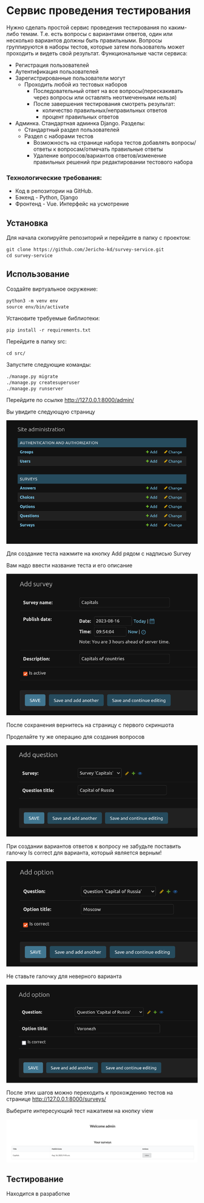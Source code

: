 # Сервис проведения тестирования
Нужно сделать простой сервис проведения тестирования по каким-либо темам. Т.е.
есть вопросы с вариантами ответов, один или несколько вариантов должны быть
правильными. Вопросы группируются в наборы тестов, которые затем
пользователь может проходить и видеть свой результат.
Функциональные части сервиса:
- Регистрация пользователей
- Аутентификация пользователей
- Зарегистрированные пользователи могут
   - Проходить любой из тестовых наборов
      - Последовательный ответ на все вопросы(перескакивать через
вопросы или оставлять неотмеченными нельзя)
      - После завершения тестирования смотреть результат:
         - количество правильных/неправильных ответов
         - процент правильных ответов
- Админка. Стандартная админка Django. Разделы:
   - Стандартный раздел пользователей
   - Раздел с наборами тестов
      - Возможность на странице набора тестов добавлять
вопросы/ответы к вопросам/отмечать правильные ответы
      - Удаление вопросов/вариантов ответов/изменение правильных
решений при редактировании тестового набора

### Технологические требования:
- Код в репозитории на GitHub.
- Бэкенд - Python, Django
- Фронтенд - Vue. Интерфейс на усмотрение

## Установка
[comment]: # (Осуществляется переход на FastAPI. Установка на данный момент недоступна.)
[comment]: # (Задание оформлено в виде Docker-контейнера.)

Для начала скопируйте репозиторий и перейдите в папку с проектом:
```
git clone https://github.com/Jericho-kd/survey-service.git
cd survey-service
```

## Использование
Создайте виртуальное окружение:
```
python3 -m venv env
source env/bin/activate
```

Установите требуемые библиотеки:
```
pip install -r requirements.txt
```

Перейдите в папку src:
```
cd src/
```

Запустите следующие команды:
```
./manage.py migrate
./manage.py createsuperuser
./manage.py runserver
```
Перейдите по ссылке http://127.0.0.1:8000/admin/

Вы увидите следующую страницу

![Alt text](docs/image-3.png)

Для создание теста нажмите на кнопку Add рядом с надписью Survey

Вам надо ввести название теста и его описание 

![Alt text](docs/image-6.png)

После сохранения вернитесь на страницу с первого скриншота

Проделайте ту же операцию для создания вопросов

![Alt text](docs/image-7.png)

При создании вариантов ответов к вопросу не забудьте поставить галочку Is correct для варианта, который является верным!

![Alt text](docs/image-8.png)

Не ставьте галочку для неверного варианта

![Alt text](docs/image-9.png)

После этих шагов можно переходить к прохождению тестов на странице http://127.0.0.1:8000/surveys/

Выберите интересующий тест нажатием на кнопку view

![Alt text](docs/image-10.png)
## Тестирование
Находится в разработке